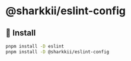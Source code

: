 # @sharkkii/eslint-config

## 🌱 Install

```sh
pnpm install -D eslint
pnpm install -D @sharkkii/eslint-config
```
